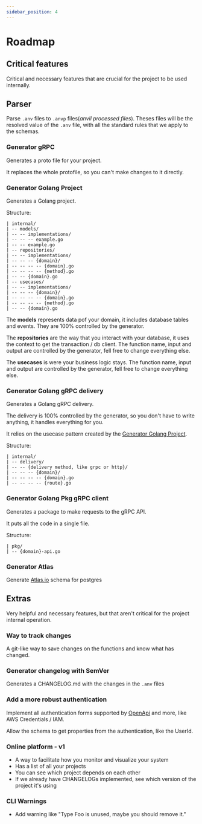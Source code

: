 ```yaml
---
sidebar_position: 4
---
```


# Roadmap

## Critical features

Critical and necessary features that are crucial for the project to be used internally.

## Parser

Parse `.anv` files to `.anvp` files(_anvil processed files_). Theses files will be the resolved value of the `.anv` file, with all the standard rules that we apply to the schemas.

### Generator gRPC

Generates a proto file for your project.

It replaces the whole protofile, so you can't make changes to it directly.

### Generator Golang Project

Generates a Golang project.

Structure:
```
| internal/
| -- models/
| -- -- implementations/
| -- -- -- example.go
| -- -- example.go
| -- repositories/
| -- -- implementations/
| -- -- -- {domain}/
| -- -- -- -- {domain}.go
| -- -- -- -- {method}.go
| -- -- {domain}.go
| -- usecases/
| -- -- implementations/
| -- -- -- {domain}/
| -- -- -- -- {domain}.go
| -- -- -- -- {method}.go
| -- -- {domain}.go
```

The **models** represents data pof your domain, it includes database tables and events. They are 100% controlled by the generator.

The **repositories** are the way that you interact with your database, it uses the context to get the transaction / db client. The function name, input and output are controlled by the generator, fell free to change everything else.

The **usecases** is were your business logic stays. The function name, input and output are controlled by the generator, fell free to change everything else.

### Generator Golang gRPC delivery

Generates a Golang gRPC delivery.

The delivery is 100% controlled by the generator, so you don't have to write anything, it handles everything for you.

It relies on the usecase pattern created by the [Generator Golang Project](#generator-golang-project).

Structure:
```
| internal/
| -- delivery/
| -- -- {delivery method, like grpc or http}/
| -- -- -- {domain}/
| -- -- -- -- {domain}.go
| -- -- -- -- {route}.go
```

### Generator Golang Pkg gRPC client

Generates a package to make requests to the gRPC API.

It puts all the code in a single file.

Structure:
```
| pkg/
| -- {domain}-api.go
```

### Generator Atlas

Generate [Atlas.io](https://atlasgo.io) schema for postgres

## Extras

Very helpful and necessary features, but that aren't critical for the project internal operation.

### Way to track changes

A git-like way to save changes on the functions and know what has changed.

### Generator changelog with SemVer

Generates a CHANGELOG.md with the changes in the `.anv` files

### Add a more robust authentication

Implement all authentication forms supported by [OpenApi](https://learn.openapis.org/specification/security.html) and more, like AWS Credentials / IAM.

Allow the schema to get properties from the authentication, like the UserId.

### Online platform - v1

- A way to facilitate how you monitor and visualize your system
- Has a list of all your projects
- You can see which project depends on each other
- If we already have CHANGELOGs implemented, see which version of the project it's using

### CLI Warnings

- Add warning like "Type Foo is unused, maybe you should remove it."
